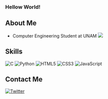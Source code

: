 <!--
**carlossinhache/carlossinhache** is a ✨ _special_ ✨ repository because its `README.md` (this file) appears on your GitHub profile.
-->
### Hellow World!

## About Me
- Computer Engineering Student at UNAM 
![](https://komarev.com/ghpvc/?username=carlossinhache&color=blueviolet&style=flat-square)

## Skills
![C](https://img.shields.io/badge/c-%2300599C.svg?style=for-the-badge&logo=c&logoColor=blueviolet	)
![Python](https://img.shields.io/badge/python-3670A0?style=for-the-badge&logo=python&logoColor=blueviolet	)
![HTML5](https://img.shields.io/badge/html5-%23E34F26.svg?style=for-the-badge&logo=html5&logoColor=blueviolet	)
![CSS3](https://img.shields.io/badge/CSS3-1572B6?style=for-the-badge&logo=css3&logoColor=blueviolet	)
![JavaScript](https://img.shields.io/badge/JavaScript-323330?style=for-the-badge&logo=javascript&logoColor=blueviolet	)


## Contact Me
[![Twitter](https://img.shields.io/badge/Twitter-1DA1F2?style=for-the-badge&logo=twitter&logoColor=white)](https://twitter.com/csinhache)
